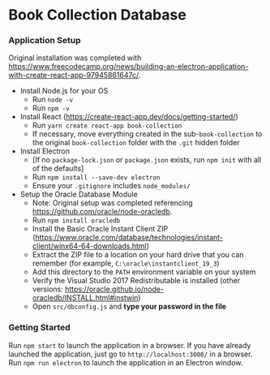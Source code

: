 # Book Collection Database

### Application Setup
Original installation was completed with https://www.freecodecamp.org/news/building-an-electron-application-with-create-react-app-97945861647c/. 
* Install Node.js for your OS
	* Run `node -v`
	* Run `npm -v`
* Install React (https://create-react-app.dev/docs/getting-started/)
	* Run `yarn create react-app book-collection`
	* If necessary, move everything created in the sub-`book-collection` to the original `book-collection` folder with the `.git` hidden folder
* Install Electron 
	* [If no `package-lock.json` or `package.json` exists, run `npm init` with all of the defaults]
	* Run `npm install --save-dev electron`
	* Ensure your `.gitignore` includes `node_modules/`
* Setup the Oracle Database Module 
	* Note: Original setup was completed referencing https://github.com/oracle/node-oracledb.
	* Run `npm install oracledb`
	* Install the Basic Oracle Instant Client ZIP (https://www.oracle.com/database/technologies/instant-client/winx64-64-downloads.html)
	* Extract the ZIP file to a location on your hard drive that you can remember (for example, `C:\oracle\instantclient_19_3`)
	* Add this directory to the `PATH` environment variable on your system
	* Verify the Visual Studio 2017 Redistributable is installed (other versions: https://oracle.github.io/node-oracledb/INSTALL.html#instwin)
	* Open `src/dbconfig.js` and **type your password in the file**
	
### Getting Started
Run `npm start` to launch the application in a browser. If you have already launched the application, just go to `http://localhost:3000/` in a browser.  
Run `npm run electron` to launch the application in an Electron window.